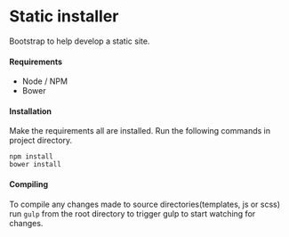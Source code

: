 # Static installer
Bootstrap to help develop a static site.

#### Requirements
+ Node / NPM
+ Bower

#### Installation
Make the requirements all are installed. Run the following commands in project directory.

```
npm install
bower install
```

#### Compiling
To compile any changes made to source directories(templates, js or scss) run `gulp` from the root directory to trigger gulp to start watching for changes.
